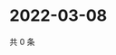 # 2022-03-08

共 0 条

<!-- BEGIN WEIBO -->
<!-- 最后更新时间 Tue Mar 08 2022 13:09:02 GMT+0800 (China Standard Time) -->

<!-- END WEIBO -->

